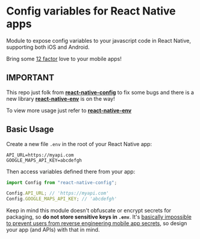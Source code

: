# Config variables for React Native apps

Module to expose config variables to your javascript code in React Native, supporting both iOS and Android.

Bring some [12 factor](http://12factor.net/config) love to your mobile apps!

## IMPORTANT

This repo just folk from **[react-native-config](https://github.com/luggit/react-native-config)** to fix some bugs and there is a new library **[react-native-env](https://github.com/heyholly/react-native-env)** is on the way!

To view more usage just refer to **[react-native-env](https://github.com/heyholly/react-native-env)**

## Basic Usage

Create a new file `.env` in the root of your React Native app:

```
API_URL=https://myapi.com
GOOGLE_MAPS_API_KEY=abcdefgh
```

Then access variables defined there from your app:

```js
import Config from "react-native-config";

Config.API_URL; // 'https://myapi.com'
Config.GOOGLE_MAPS_API_KEY; // 'abcdefgh'
```

Keep in mind this module doesn't obfuscate or encrypt secrets for packaging, so **do not store sensitive keys in `.env`**. It's [basically impossible to prevent users from reverse engineering mobile app secrets](https://rammic.github.io/2015/07/28/hiding-secrets-in-android-apps/), so design your app (and APIs) with that in mind.

